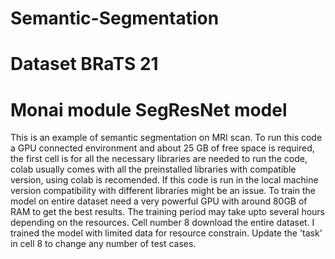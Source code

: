# Semantic-Segmentation
# Dataset BRaTS 21
# Monai module SegResNet model
This is an example of semantic segmentation on MRI scan. To run this code a GPU connected environment and about 25 GB of free space is required, the first cell is for all the necessary libraries are needed to run the code, colab usually comes with all the preinstalled libraries with compatible version, using colab is recomended. If this code is run in the local machine version compatibility with different libraries might be an issue. To train the model on entire dataset need a very powerful GPU with around 80GB of RAM to get the best results. The training period may take upto several hours depending on the resources. Cell number 8 download the entire dataset. I trained the model with limited data for resource constrain. Update the 'task' in cell 8 to change any number of test cases.
